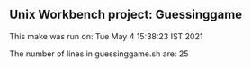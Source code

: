 ## Unix Workbench project: Guessinggame
This make was run on:
Tue May  4 15:38:23 IST 2021

The number of lines in guessinggame.sh are:
25
